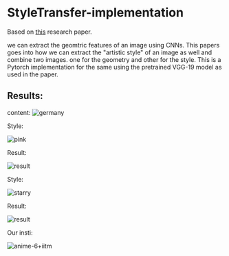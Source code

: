 # StyleTransfer-implementation

Based on [this](https://paperswithcode.com/paper/a-neural-algorithm-of-artistic-style) research paper.

we can extract the geomtric features of an image using CNNs. This papers goes into how we can extract the "artistic style" of an image as well and combine two images. one for the geometry and other for the style.
This is a Pytorch implementation for the same using the pretrained VGG-19 model as used in the paper.


## Results:
  content:
  ![germany](https://github.com/Aarya-Gosar/StyleTransfer-implementation/assets/69315856/50d024fb-fb79-463f-800d-96554c932824)

  Style:
  
  ![pink](https://github.com/Aarya-Gosar/StyleTransfer-implementation/assets/69315856/0b7a177a-df81-4ff8-9de9-da5e0e90463a)

  Result:
  
  ![result](https://github.com/Aarya-Gosar/StyleTransfer-implementation/assets/69315856/5d1b4470-f369-478e-9117-204852897680)

  Style:
  
  ![starry](https://github.com/Aarya-Gosar/StyleTransfer-implementation/assets/69315856/988d8415-b7b1-4cc3-a7af-539f3372cd87)

  Result:
  
  ![result](https://github.com/Aarya-Gosar/StyleTransfer-implementation/assets/69315856/6c717271-c0ca-4a85-9053-f1fa22115d72)

  
  Our insti:
  
  ![anime-6+iitm](https://github.com/Aarya-Gosar/StyleTransfer-implementation/assets/69315856/08352777-e293-4199-9ad6-0883d0e557e4)


